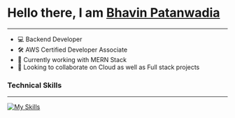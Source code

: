 <p align ="center">
<h1> Hello there, I am <a href ="https://www.linkedin.com/in/bhavin-patanwadia">Bhavin Patanwadia</a> </h1>
<hr>
</p>

- :computer: Backend Developer
- :hammer_and_wrench: AWS Certified Developer Associate
- :rocket: Currently working with MERN Stack
- :handshake: Looking to collaborate on Cloud as well as Full stack projects

### Technical Skills
<hr>

[![My Skills](https://skillicons.dev/icons?i=aws,react,express,mongodb,django,mysql,docker,figma,js,py,html,css&perline=5)](https://skillicons.dev)


<!--
**bhavin79/bhavin79** is a ✨ _special_ ✨ repository because its `README.md` (this file) appears on your GitHub profile.

Here are some ideas to get you started:

- 🔭 I’m currently working on ...
- 🌱 I’m currently learning ...
- 👯 I’m looking to collaborate on ...
- 🤔 I’m looking for help with ...
- 💬 Ask me about ...
- 📫 How to reach me: ...
- 😄 Pronouns: ...
- ⚡ Fun fact: ...
-->
